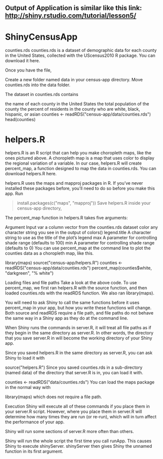 ## Output of Application is similar like this link: http://shiny.rstudio.com/tutorial/lesson5/

ShinyCensusApp
==============
counties.rds
counties.rds is a dataset of demographic data for each county in the United States, collected with the UScensus2010 R package. You can download it here.

Once you have the file,

Create a new folder named data in your census-app directory.
Move counties.rds into the data folder.

The dataset in counties.rds contains

the name of each county in the United States
the total population of the county
the percent of residents in the county who are white, black, hispanic, or asian
counties <- readRDS("census-app/data/counties.rds")
head(counties)

helpers.R
==========
helpers.R is an R script that can help you make choropleth maps, like the ones pictured above. A choropleth map is a map that uses color to display the regional variation of a variable. In our case, helpers.R will create percent_map, a function designed to map the data in counties.rds. You can download helpers.R here.

helpers.R uses the maps and mapproj packages in R. If you’ve never installed these packages before, you’ll need to do so before you make this app. Run

> install.packages(c("maps", "mapproj"))
Save helpers.R inside your census-app directory, 

The percent_map function in helpers.R takes five arguments:

Argument	Input
var	a column vector from the counties.rds dataset
color	any character string you see in the output of colors()
legend.title	A character string to use as the title of the plot’s legend
max	A parameter for controlling shade range (defaults to 100)
min	A parameter for controlling shade range (defaults to 0)
You can use percent_map at the command line to plot the counties data as a choropleth map, like this.

library(maps)
source("census-app/helpers.R")
counties <- readRDS("census-app/data/counties.rds")
percent_map(counties$white, "darkgreen", "% white")

Loading files and file paths
Take a look at the above code. To use percent_map, we first ran helpers.R with the source function, and then loaded counties.rds with the readRDS function. We also ran library(maps).

You will need to ask Shiny to call the same functions before it uses percent_map in your app, but how you write these functions will change. Both source and readRDS require a file path, and file paths do not behave the same way in a Shiny app as they do at the command line.

When Shiny runs the commands in server.R, it will treat all file paths as if they begin in the same directory as server.R. In other words, the directory that you save server.R in will become the working directory of your Shiny app.

Since you saved helpers.R in the same directory as server.R, you can ask Shiny to load it with

source("helpers.R")
Since you saved counties.rds in a sub-directory (named data) of the directory that server.R is in, you can load it with.

counties <- readRDS("data/counties.rds")
You can load the maps package in the normal way with

library(maps)
which does not require a file path.

Execution
Shiny will execute all of these commands if you place them in your server.R script. However, where you place them in server.R will determine how many times they are run (or re-run), which will in turn affect the performance of your app.

Shiny will run some sections of server.R more often than others.

Shiny will run the whole script the first time you call runApp. This causes Shiny to execute shinyServer. shinyServer then gives Shiny the unnamed function in its first argument.
